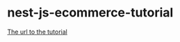 # nest-js-ecommerce-tutorial

[The url to the tutorial](https://dev.to/arctype/building-an-e-commerce-api-using-nestjs-sqlite-and-typeorm-17mp)
